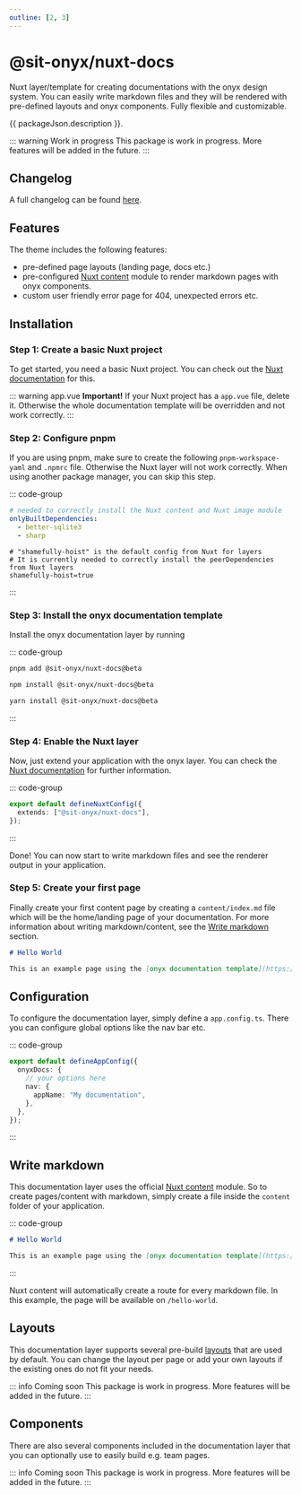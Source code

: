 ```yaml
---
outline: [2, 3]
---
```


<script lang="ts" setup>
import packageJson from "../../../../../packages/nuxt-docs/package.json";
</script>

# @sit-onyx/nuxt-docs

<div class="hide-external-link">

Nuxt layer/template for creating documentations with the onyx design system. You can easily write markdown files and they will be rendered with pre-defined layouts and onyx components. Fully flexible and customizable.

</div>

{{ packageJson.description }}.

::: warning Work in progress
This package is work in progress. More features will be added in the future.
:::

## Changelog

A full changelog can be found [here](/development/packages/changelogs/nuxt-docs).

## Features

The theme includes the following features:

- pre-defined page layouts (landing page, docs etc.)
- pre-configured [Nuxt content](https://content.nuxt.com/) module to render markdown pages with onyx components.
- custom user friendly error page for 404, unexpected errors etc.

## Installation

### Step 1: Create a basic Nuxt project

To get started, you need a basic Nuxt project. You can check out the [Nuxt documentation](https://nuxt.com/docs/getting-started/installation) for this.

::: warning app.vue
**Important!**
If your Nuxt project has a `app.vue` file, delete it. Otherwise the whole documentation template will be overridden and not work correctly.
:::

### Step 2: Configure pnpm

If you are using pnpm, make sure to create the following `pnpm-workspace-yaml` and `.npmrc` file. Otherwise the Nuxt layer will not work correctly.
When using another package manager, you can skip this step.

::: code-group

```yml [pnpm-workspace.yaml]
# needed to correctly install the Nuxt content and Nuxt image module
onlyBuiltDependencies:
  - better-sqlite3
  - sharp
```

```properties [.npmrc]
# "shamefully-hoist" is the default config from Nuxt for layers
# It is currently needed to correctly install the peerDependencies from Nuxt layers
shamefully-hoist=true
```

:::

### Step 3: Install the onyx documentation template

Install the onyx documentation layer by running

::: code-group

```sh [pnpm]
pnpm add @sit-onyx/nuxt-docs@beta
```

```sh [npm]
npm install @sit-onyx/nuxt-docs@beta
```

```sh [yarn]
yarn install @sit-onyx/nuxt-docs@beta
```

:::

### Step 4: Enable the Nuxt layer

Now, just extend your application with the onyx layer. You can check the [Nuxt documentation](https://nuxt.com/docs/getting-started/layers#usage) for further information.

::: code-group

```ts [nuxt.config.ts]
export default defineNuxtConfig({
  extends: ["@sit-onyx/nuxt-docs"],
});
```

:::

Done! You can now start to write markdown files and see the renderer output in your application.

### Step 5: Create your first page

Finally create your first content page by creating a `content/index.md` file which will be the home/landing page of your documentation.
For more information about writing markdown/content, see the [Write markdown](#write-markdown) section.

```md [content/index.md]
# Hello World

This is an example page using the [onyx documentation template](https://onyx.schwarz/development/packages/nuxt-docs.html) for Nuxt.
```

## Configuration

To configure the documentation layer, simply define a `app.config.ts`. There you can configure global options like the nav bar etc.

::: code-group

```ts [app.config.ts]
export default defineAppConfig({
  onyxDocs: {
    // your options here
    nav: {
      appName: "My documentation",
    },
  },
});
```

:::

## Write markdown

This documentation layer uses the official [Nuxt content](https://content.nuxt.com/) module. So to create pages/content with markdown, simply create a file inside the `content` folder of your application.

::: code-group

```md [content/hello-world.md]
# Hello World

This is an example page using the [onyx documentation template](https://onyx.schwarz/development/packages/nuxt-docs.html) for Nuxt.
```

:::

Nuxt content will automatically create a route for every markdown file. In this example, the page will be available on `/hello-world`.

## Layouts

This documentation layer supports several pre-build [layouts](https://nuxt.com/docs/guide/directory-structure/layouts) that are used by default. You can change the layout per page or add your own layouts if the existing ones do not fit your needs.

::: info Coming soon
This package is work in progress. More features will be added in the future.
:::

## Components

There are also several components included in the documentation layer that you can optionally use to easily build e.g. team pages.

::: info Coming soon
This package is work in progress. More features will be added in the future.
:::
